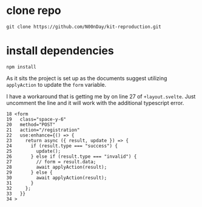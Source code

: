 # clone repo
```
git clone https://github.com/N00nDay/kit-reproduction.git
```

# install dependencies
```
npm install
```

As it sits the project is set up as the documents suggest utilizing `applyAction` to update the `form` variable. 

I have a workaround that is getting me by on line 27 of `+layout.svelte`. Just uncomment the line and it will work with the additional typescript error.
```
18 <form
19   class="space-y-6"
20   method="POST"
21   action="/registration"
22   use:enhance={() => {
23     return async ({ result, update }) => {
24       if (result.type === "success") {
25         update();
26       } else if (result.type === "invalid") {
27         // form = result.data;
28         await applyAction(result);
29       } else {
30         await applyAction(result);
31       }
32     };
33   }}
34 >
```
